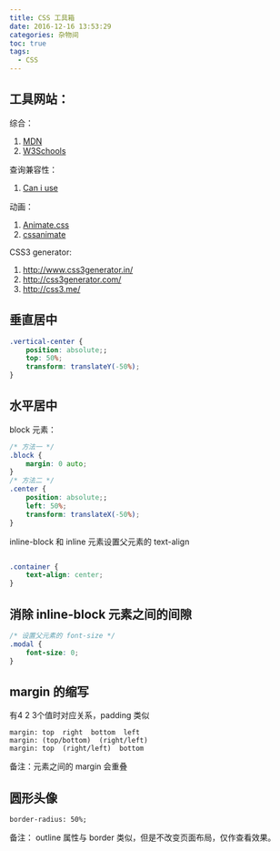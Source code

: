 ```yaml
---
title: CSS 工具箱
date: 2016-12-16 13:53:29
categories: 杂物间
toc: true
tags:
  - CSS
---
```


## 工具网站：
综合：
1. [MDN](https://developer.mozilla.org/zh-CN/)
2. [W3Schools](http://www.w3schools.com/)

查询兼容性：
1. [Can i use](http://caniuse.com/)

动画：
1. [Animate.css](https://daneden.github.io/animate.css/)
2. [cssanimate](http://cssanimate.com/)

CSS3 generator:
1. http://www.css3generator.in/
2. http://css3generator.com/
3. http://css3.me/


## 垂直居中
```css
.vertical-center {
    position: absolute;;
    top: 50%;
    transform: translateY(-50%);
}
```

## 水平居中

block 元素：
```css
/* 方法一 */
.block {
    margin: 0 auto;
}
/* 方法二 */
.center {
    position: absolute;;
    left: 50%;
    transform: translateX(-50%);
}

```

inline-block 和 inline 元素设置父元素的 text-align
```css

.container {
    text-align: center;
}

```

## 消除 inline-block 元素之间的间隙
```css
/* 设置父元素的 font-size */
.modal {
    font-size: 0;
}
```

## margin 的缩写
有4 2 3个值时对应关系，padding 类似
```
margin: top  right  bottom  left
margin: (top/bottom)  (right/left)
margin: top  (right/left)  bottom
```
备注：元素之间的 margin 会重叠

## 圆形头像
```
border-radius: 50%;
```
备注： outline 属性与 border 类似，但是不改变页面布局，仅作查看效果。

